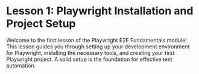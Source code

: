 # Lesson 1: Playwright Installation and Project Setup

Welcome to the first lesson of the Playwright E2E Fundamentals module! This lesson guides you through setting up your development environment for Playwright, installing the necessary tools, and creating your first Playwright project. A solid setup is the foundation for effective test automation.
